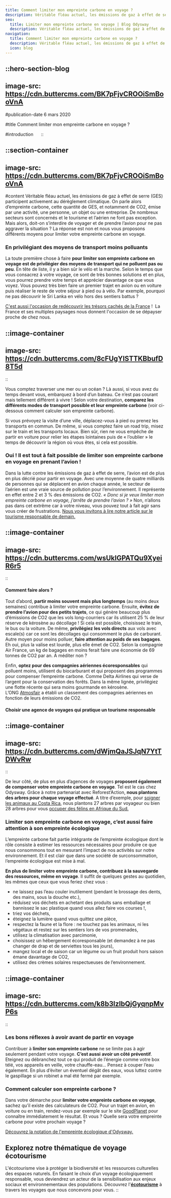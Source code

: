 ```yaml
---
title: Comment limiter mon empreinte carbone en voyage ?
description: Véritable fléau actuel, les émissions de gaz à effet de serre (GES) participent activement au dérèglement climatique. On parle alors d’empreinte carbone, cette quantité de GES, et notamment de CO2, émise par une activité, une personne, un objet ou une entreprise. De nombreux secteurs sont concernés et le tourisme et ...
seo:
  title: Limiter mon empreinte carbone en voyage | Blog Odysway
  description: Véritable fléau actuel, les émissions de gaz à effet de serre (GES) participent activement au dérèglement climatique. Nous vous proposons différents moyens pour limiter votre empreinte carbone en voyage.
navigation:
  title: Comment limiter mon empreinte carbone en voyage ?
  description: Véritable fléau actuel, les émissions de gaz à effet de serre (GES) participent activement au dérèglement climatique. On parle alors d’empreinte carbone, cette quantité de GES, et notamment de CO2, émise par une activité, une personne, un objet ou une entreprise. De nombreux secteurs sont concernés et le tourisme et ...
  icon: blog
---
```


::hero-section-blog
---
image-src: https://cdn.buttercms.com/BK7pFjvCROOiSmBooVnA
---
#publication-date
6 mars 2020

#title
Comment limiter mon empreinte carbone en voyage ?

#introduction
    
::

::section-container
---
image-src: https://cdn.buttercms.com/BK7pFjvCROOiSmBooVnA
---
#content
Véritable fléau actuel, les émissions de gaz à effet de serre (GES) participent activement au dérèglement climatique. On parle alors d’empreinte carbone, cette quantité de GES, et notamment de CO2, émise par une activité, une personne, un objet ou une entreprise. De nombreux secteurs sont concernés et le tourisme et l’aérien ne font pas exception. Mais alors, doit-on s’interdire de voyager et de prendre l’avion pour ne pas aggraver la situation ? La réponse est non et nous vous proposons différents moyens pour limiter votre empreinte carbone en voyage.

### En privilégiant des moyens de transport moins polluants

La toute première chose à faire **pour limiter son empreinte carbone en voyage est de privilégier des moyens de transport qui ne polluent pas ou peu**. En tête de liste, il y a bien sûr le vélo et la marche. Selon le temps que vous consacrez à votre voyage, ce sont de très bonnes solutions et en plus, vous pourrez prendre votre temps et apprécier davantage ce que vous voyez. Vous pouvez très bien faire un premier trajet en avion ou en voiture puis réaliser le reste de votre séjour à pied ou à vélo. Par exemple, pourquoi ne pas découvrir le Sri Lanka en vélo hors des sentiers battus ?

[C'est aussi l'occasion de redécouvrir les trésors cachés de la France](https://odysway.com/destinations/france) !  La France et ses multiples paysages nous donnent l'occasion de se dépayser proche de chez nous.

::image-container
---
image-src: https://cdn.buttercms.com/8cFUgYISTTKBbufD8T5d
---
::

Vous comptez traverser une mer ou un océan ? Là aussi, si vous avez du temps devant vous, embarquez à bord d’un bateau. Ce n’est pas courant mais tellement différent à vivre ! Selon votre destination, **comparez les différents modes de transport possible et leur empreinte carbone** (voir ci-dessous comment calculer son empreinte carbone).

Si vous prévoyez la visite d’une ville, déplacez-vous à pied ou prenez les transports en commun. De même, si vous comptez faire un road trip, misez sur le train et les transports locaux. Bien sûr, rien ne vous empêche de partir en voiture pour relier les étapes lointaines puis de « l’oublier » le temps de découvrir la région où vous êtes, si cela est possible.

### Oui ! Il est tout à fait possible de limiter son empreinte carbone en voyage en prenant l’avion !

Dans la lutte contre les émissions de gaz à effet de serre, l’avion est de plus en plus décrié pour partir en voyage. Avec une moyenne de quatre milliards de personnes qui se déplacent en avion chaque année, le secteur de l’aérien est une vraie source de pollution pour l’environnement. Il représente en effet entre 2 et 3 % des émissions de CO2. _« Donc si je veux limiter mon empreinte carbone en voyage, j’arrête de prendre l’avion ? »_ Non, n’allons pas dans cet extrême car à votre niveau, vous pouvez tout à fait agir sans vous créer de frustrations. [Nous vous invitons à lire notre article sur le tourisme responsable de demain.](https://odysway.com/tourisme-responsable-demain)

::image-container
---
image-src: https://cdn.buttercms.com/wsUklGPATQu9XyeiR6r5
---
::

#### Comment faire alors ?

Tout d’abord, **partir moins souvent mais plus longtemps** (au moins deux semaines) contribue à limiter votre empreinte carbone. Ensuite, **évitez de prendre l’avion pour des petits trajets**, ce qui génère beaucoup plus d’émissions de CO2 que les vols long-courriers car ils utilisent 25 % de leur réserve de kérosène au décollage ! Si cela est possible, choisissez le train, le bus ou la voiture. De même, **privilégiez les vols directs** aux vols avec escale(s) car ce sont les décollages qui consomment le plus de carburant. Autre moyen pour moins polluer, **faire attention au poids de ses bagages**. Eh oui, plus la valise est lourde, plus elle émet de CO2. Selon la compagnie Air France, un kg de bagages en moins ferait faire une économie de 69 tonnes de CO2 par an. A méditer non ?

Enfin, **optez pour des compagnies aériennes écoresponsables** qui polluent moins, utilisent du biocarburant et qui proposent des programmes pour compenser l’empreinte carbone. Comme Delta Airlines qui verse de l’argent pour la conservation des forêts. Dans la même lignée, privilégiez une flotte récente qui sera moins gourmande en kérosène. L’ONG [Atmosfair](https://www.atmosfair.de/en/) a établi un classement des compagnies aériennes en fonction de leurs émissions de CO2.

#### Choisir une agence de voyages qui pratique un tourisme responsable

::image-container
---
image-src: https://cdn.buttercms.com/dWjmQaJSJqN7YtTDWvRw
---
::

De leur côté, de plus en plus d’agences de voyages **proposent également de compenser votre empreinte carbone en voyage**. Tel est le cas chez Odysway. Grâce à notre partenariat avec Reforest’Action, **nous plantons des arbres pour chaque voyage effectué**. A titre d’exemple, pour [soigner les animaux au Costa Rica](https://odysway.com/voyages/refuge-animaux-costa-rica?utm_source=Blog&utm_medium=article&utm_campaign=Limiter_EmpreinteCarbonne), nous plantons 27 arbres par voyageur ou bien 28 arbres pour vous [occuper des félins en Afrique du Sud.](https://odysway.com/voyages/felins-afrique-du-sud?utm_source=Blog&utm_medium=article&utm_campaign=Limiter_EmpreinteCarbonne)

### Limiter son empreinte carbone en voyage, c’est aussi faire attention à son empreinte écologique

L’empreinte carbone fait partie intégrante de l’empreinte écologique dont le rôle consiste à estimer les ressources nécessaires pour produire ce que nous consommons tout en mesurant l’impact de nos activités sur notre environnement. Et il est clair que dans une société de surconsommation, l’empreinte écologique est mise à mal.

**En plus de limiter votre empreinte carbone, contribuez à la sauvegarde des ressources, même en voyage**. Il suffit de quelques gestes au quotidien, les mêmes que ceux que vous feriez chez vous :

*   ne laissez pas l’eau couler inutilement (pendant le brossage des dents, des mains, sous la douche etc.),
*   réduisez vos déchets en achetant des produits sans emballage et bannissez le sac plastique quand vous allez faire vos courses !,
*   triez vos déchets,
*   éteignez la lumière quand vous quittez une pièce,
*   respectez la faune et la flore : ne touchez pas les animaux, ni les végétaux et restez sur les sentiers lors de vos promenades,
*   utilisez la climatisation avec parcimonie,
*   choisissez un hébergement écoresponsable (et demandez à ne pas changer de drap et de serviettes tous les jours),
*   mangez local et de saison car un légume ou un fruit produit hors saison émane davantage de CO2,
*   utilisez des crèmes solaires respectueuses de l’environnement.

::image-container
---
image-src: https://cdn.buttercms.com/k8b3lzlbQjGyqnpMvP6s
---
::

### Les bons réflexes à avoir avant de partir en voyage

Contribuer à **limiter son empreinte carbone** ne se limite pas à agir seulement pendant votre voyage. **C’est aussi** **avoir un côté préventif**. Eteignez ou débranchez tout ce qui produit de l’énergie comme votre box télé, vos appareils en veille, votre chauffe-eau… Pensez à couper l’eau également. En plus d’éviter un éventuel dégât des eaux, vous luttez contre le gaspillage si un robinet a mal été fermé par exemple.

### Comment calculer son empreinte carbone ?

Dans votre démarche pour **limiter votre empreinte carbone en voyage**, sachez qu’il existe des calculateurs de CO2. Pour un trajet en avion, en voiture ou en train, rendez-vous par exemple sur le site [GoodPlanet](https://www.goodplanet.org/fr/calculateurs-carbone/particulier/?calculator=1&action=calcul&type=voyage) pour connaître immédiatement le résultat. Et vous ? Quelle sera votre empreinte carbone pour votre prochain voyage ?

[Découvrez la notation de l'empreinte écologique d'Odysway.](https://odysway.com/notation-empreinte-ecologique)

## Explorez notre thématique de voyage écotourisme 

L'écotourisme vise à protéger la biodiversité et les ressources culturelles des espaces naturels. En faisant le choix d’un voyage écologiquement responsable, vous deviendrez un acteur de la sensibilisation aux enjeux sociaux et environnementaux des populations. Découvrez l'[**écotourisme**](https://odysway.com/thematiques/ecotourisme) à travers les voyages que nous concevons pour vous.
::
